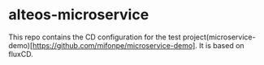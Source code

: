 # alteos-microservice
This repo contains the CD configuration for the test project(microservice-demo)[https://github.com/mifonpe/microservice-demo]. It is based on fluxCD.
